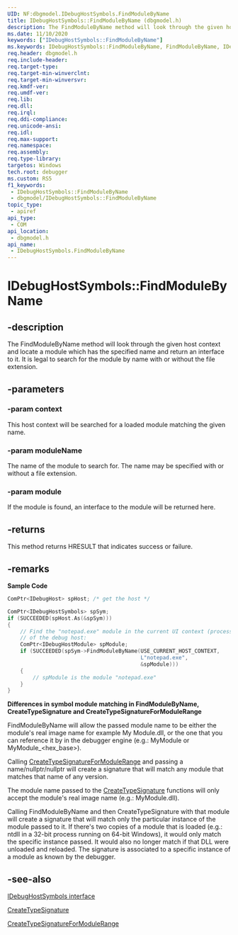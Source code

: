 ```yaml
---
UID: NF:dbgmodel.IDebugHostSymbols.FindModuleByName
title: IDebugHostSymbols::FindModuleByName (dbgmodel.h)
description: The FindModuleByName method will look through the given host context and locate a module which has the specified name and return an interface to it.
ms.date: 11/10/2020
keywords: ["IDebugHostSymbols::FindModuleByName"]
ms.keywords: IDebugHostSymbols::FindModuleByName, FindModuleByName, IDebugHostSymbols.FindModuleByName, IDebugHostSymbols::FindModuleByName, IDebugHostSymbols.FindModuleByName
req.header: dbgmodel.h
req.include-header: 
req.target-type: 
req.target-min-winverclnt: 
req.target-min-winversvr: 
req.kmdf-ver: 
req.umdf-ver: 
req.lib: 
req.dll: 
req.irql: 
req.ddi-compliance: 
req.unicode-ansi: 
req.idl: 
req.max-support: 
req.namespace: 
req.assembly: 
req.type-library: 
targetos: Windows
tech.root: debugger
ms.custom: RS5
f1_keywords:
 - IDebugHostSymbols::FindModuleByName
 - dbgmodel/IDebugHostSymbols::FindModuleByName
topic_type:
 - apiref
api_type:
 - COM
api_location:
 - dbgmodel.h
api_name:
 - IDebugHostSymbols.FindModuleByName
---
```


# IDebugHostSymbols::FindModuleByName


## -description

The FindModuleByName method will look through the given host context and locate a module which has the specified name and return an interface to it. It is legal to search for the module by name with or without the file extension.

## -parameters

### -param context

This host context will be searched for a loaded module matching the given name.

### -param moduleName

The name of the module to search for. The name may be specified with or without a file extension.

### -param module

If the module is found, an interface to the module will be returned here.

## -returns

This method returns HRESULT that indicates success or failure.

## -remarks

**Sample Code**

```cpp
ComPtr<IDebugHost> spHost; /* get the host */

ComPtr<IDebugHostSymbols> spSym;
if (SUCCEEDED(spHost.As(&spSym)))
{
    // Find the "notepad.exe" module in the current UI context (process) 
    // of the debug host:
    ComPtr<IDebugHostModule> spModule;
    if (SUCCEEDED(spSym->FindModuleByName(USE_CURRENT_HOST_CONTEXT, 
                                          L"notepad.exe", 
                                          &spModule)))
    {
        // spModule is the module "notepad.exe"
    }
}
```

**Differences in symbol module matching in FindModuleByName, CreateTypeSignature and CreateTypeSignatureForModuleRange**

FindModuleByName will allow the passed module name to be either the module's real image name for example My Module.dll, or the one that you can reference it by in the debugger engine (e.g.: MyModule or MyModule_\<hex_base\>).

Calling [CreateTypeSignatureForModuleRange](nf-dbgmodel-idebughostsymbols-createtypesignatureformodulerange.md) and passing a name/nullptr/nullptr will create a signature that will match any module that matches that name of any version.

The module name passed to the [CreateTypeSignature](nf-dbgmodel-idebughostsymbols-createtypesignature.md)  functions will only accept the module's real image name (e.g.: MyModule.dll).

Calling FindModuleByName and then CreateTypeSignature with that module will create a signature that will match only the particular instance of the module passed to it. If there's two copies of a module that is loaded (e.g.: ntdll in a 32-bit process running on 64-bit Windows), it would only match the specific instance passed. It would also no longer match if that DLL were unloaded and reloaded. The signature is associated to a specific instance of a module as known by the debugger.

## -see-also

[IDebugHostSymbols interface](nn-dbgmodel-idebughostsymbols.md)

[CreateTypeSignature](nf-dbgmodel-idebughostsymbols-createtypesignature.md)  

[CreateTypeSignatureForModuleRange](nf-dbgmodel-idebughostsymbols-createtypesignatureformodulerange.md)
